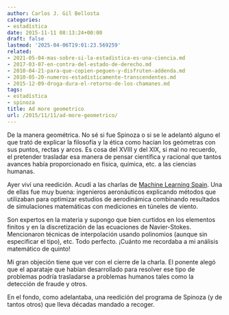 ```yaml
---
author: Carlos J. Gil Bellosta
categories:
- estadística
date: 2015-11-11 08:13:24+00:00
draft: false
lastmod: '2025-04-06T19:01:23.569259'
related:
- 2021-05-04-mas-sobre-si-la-estadistica-es-una-ciencia.md
- 2017-03-07-en-contra-del-estado-de-derecho.md
- 2010-04-21-para-que-copien-peguen-y-disfruten-addenda.md
- 2010-05-20-numeros-estadisticamente-transcendentes.md
- 2015-12-09-droga-dura-el-retorno-de-los-chamanes.md
tags:
- estadística
- spinoza
title: Ad more geometrico
url: /2015/11/11/ad-more-geometrico/
---
```


De la manera geométrica. No sé si fue Spinoza o si se le adelantó alguno el que trató de explicar la filosofía y la ética como hacían los geómetras con sus puntos, rectas y arcos. Es cosa del XVIII y del XIX, si mal no recuerdo, el pretender trasladar esa manera de pensar científica y racional que tantos avances había proporcionado en física, química, etc. a las ciencias humanas.

Ayer viví una reedición. Acudí a las charlas de [Machine Learning Spain](http://www.meetup.com/MachineLearningSpain/). Una de ellas fue muy buena: ingenieros aeronáuticos explicando métodos que utilizaban para optimizar estudios de aerodinámica combinando resultados de simulaciones matemáticas con mediciones en túneles de viento.

Son expertos en la materia y supongo que bien curtidos en los elementos finitos y en la discretización de las ecuaciones de Navier-Stokes. Mencionaron técnicas de interpolación usando polinomios (aunque sin especificar el tipo), etc. Todo perfecto. ¡Cuánto me recordaba a mi análisis matemático de quinto!

Mi gran objeción tiene que ver con el cierre de la charla. El ponente alegó que el aparataje que habían desarrollado para resolver ese tipo de problemas podría trasladarse a problemas humanos tales como la detección de fraude y otros.

En el fondo, como adelantaba, una reedición del programa de Spinoza (y de tantos otros) que lleva décadas mandado a recoger.
